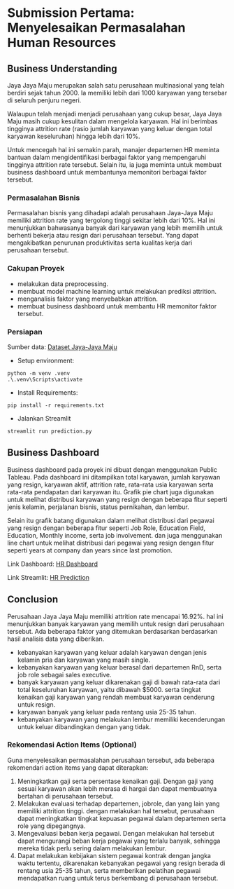 # Submission Pertama: Menyelesaikan Permasalahan Human Resources

## Business Understanding

Jaya Jaya Maju merupakan salah satu perusahaan multinasional yang telah berdiri sejak tahun 2000. Ia memiliki lebih dari 1000 karyawan yang tersebar di seluruh penjuru negeri. 

Walaupun telah menjadi menjadi perusahaan yang cukup besar, Jaya Jaya Maju masih cukup kesulitan dalam mengelola karyawan. Hal ini berimbas tingginya attrition rate (rasio jumlah karyawan yang keluar dengan total karyawan keseluruhan) hingga lebih dari 10%.

Untuk mencegah hal ini semakin parah, manajer departemen HR  meminta bantuan dalam mengidentifikasi berbagai faktor yang mempengaruhi tingginya attrition rate tersebut. Selain itu, ia juga meminta untuk membuat business dashboard untuk membantunya memonitori berbagai faktor tersebut.

### Permasalahan Bisnis

Permasalahan bisnis yang dihadapi adalah perusahaan Jaya-Jaya Maju memiliki attrition rate yang tergolong tinggi sekitar lebih dari 10%. Hal ini menunjukkan bahwasanya banyak dari karyawan yang lebih memilih untuk berhenti bekerja atau resign dari perusahaan tersebut. Yang dapat mengakibatkan penurunan produktivitas serta kualitas kerja dari perusahaan tersebut.

### Cakupan Proyek

- melakukan data preprocessing.
- membuat model machine learning untuk melakukan prediksi attrition.
- menganalisis faktor yang menyebabkan attrition.
- membuat business dashboard untuk membantu HR memonitor faktor tersebut.

### Persiapan

Sumber data: [Dataset Jaya-Jaya Maju](https://github.com/dicodingacademy/dicoding_dataset/tree/main/employee)

- Setup environment:

```
python -m venv .venv
.\.venv\Scripts\activate
```

- Install Requirements:
```
pip install -r requirements.txt
```

- Jalankan Streamlit
```
streamlit run prediction.py
```


## Business Dashboard

Business dashboard pada proyek ini dibuat dengan menggunakan Public Tableau. Pada dashboard ini ditampilkan total karyawan, jumlah karyawan yang resign, karyawan aktif, attrition rate, rata-rata usia karyawan serta rata-rata pendapatan dari karyawan itu. Grafik pie chart juga digunakan untuk melihat distribusi karyawan yang resign dengan beberapa fitur seperti jenis kelamin, perjalanan bisnis, status pernikahan, dan lembur. 

Selain itu grafik batang digunakan dalam melihat distribusi dari pegawai yang resign dengan beberapa fitur seperti Job Role, Education Field, Education, Monthly income, serta job involvement. dan juga menggunakan line chart untuk melihat distribusi dari pegawai yang resign dengan fitur seperti years at company dan years since last promotion.

Link Dashboard: [HR Dashboard](https://public.tableau.com/views/HR-Analytics_17477137452960/AttritionDashboard?:language=en-US&publish=yes&:sid=&:redirect=auth&:display_count=n&:origin=viz_share_link)

Link Streamlit: [HR Prediction](https://hr-attrition-dashboard.streamlit.app/)


## Conclusion

Perusahaan Jaya Jaya Maju memiliki attrition rate mencapai 16.92%. hal ini menunjukkan banyak karyawan yang memilih untuk resign dari perusahaan tersebut.  Ada beberapa faktor yang ditemukan berdasarkan berdasarkan hasil analisis data yang diberikan.
- kebanyakan karyawan yang keluar adalah karyawan dengan jenis kelamin pria dan karyawan yang masih single.
- kebanyakan karyawan yang keluar berasal dari departemen RnD, serta job role sebagai sales executive.
- banyak karyawan yang keluar dikarenakan gaji di bawah rata-rata dari total keseluruhan karyawan, yaitu dibawah $5000. serta tingkat kenaikan gaji karyawan yang rendah membuat karyawan cenderung untuk resign.
- karyawan banyak yang keluar pada rentang usia 25-35 tahun.
- kebanyakan karyawan yang melakukan lembur memiliki kecenderungan untuk keluar dibandingkan dengan yang tidak.


### Rekomendasi Action Items (Optional)

Guna menyelesaikan permasalahan perusahaan tersebut, ada beberapa rekomendari action items yang dapat diterapkan:
1. Meningkatkan gaji serta persentase kenaikan gaji. Dengan gaji yang sesuai karyawan akan lebih merasa di hargai dan dapat membuatnya bertahan di perusahaan tersebut.
2. Melakukan evaluasi terhadap departemen, jobrole, dan yang lain yang memiliki attrition tinggi. dengan melakukan hal tersebut, perusahaan dapat meningkatkan tingkat kepuasan pegawai dalam departemen serta role yang dipegangnya.
3. Mengevaluasi beban kerja pegawai. Dengan melakukan hal tersebut dapat mengurangi beban kerja pegawai yang terlalu banyak, sehingga mereka tidak perlu sering dalam melakukan lembur.
4. Dapat melakukan kebijakan sistem pegawai kontrak dengan jangka waktu tertentu, dikarenakan kebanyakan pegawai yang resign berada di rentang usia 25-35 tahun, serta memberikan pelatihan pegawai mendapatkan ruang untuk terus berkembang di perusahaan tersebut.
